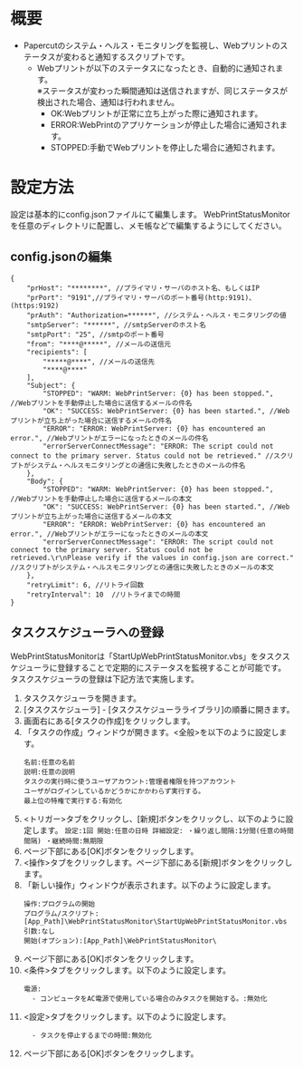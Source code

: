 # 概要
  - Papercutのシステム・ヘルス・モニタリングを監視し、Webプリントのステータスが変わると通知するスクリプトです。
    - Webプリントが以下のステータスになったとき、自動的に通知されます。<br>
      ※ステータスが変わった瞬間通知は送信されますが、同じステータスが検出された場合、通知は行われません。
      - OK:Webプリントが正常に立ち上がった際に通知されます。
      - ERROR:WebPrintのアプリケーションが停止した場合に通知されます。
      - STOPPED:手動でWebプリントを停止した場合に通知されます。
# 設定方法
  設定は基本的にconfig.jsonファイルにて編集します。
  WebPrintStatusMonitorを任意のディレクトリに配置し、メモ帳などで編集するようにしてください。
## config.jsonの編集
```
{
    "prHost": "********", //プライマリ・サーバのホスト名、もしくはIP
    "prPort": "9191",//プライマリ・サーバのポート番号(http:9191)、(https:9192)
    "prAuth": "Authorization=******", //システム・ヘルス・モニタリングの値
    "smtpServer": "******", //smtpServerのホスト名
    "smtpPort": "25", //smtpのポート番号
    "from": "****@*****", //メールの送信元
    "recipients": [
        "*****@****", //メールの送信先
        "****@****"
    ],
    "Subject": {
        "STOPPED": "WARM: WebPrintServer: {0} has been stopped.", //Webプリントを手動停止した場合に送信するメールの件名
        "OK": "SUCCESS: WebPrintServer: {0} has been started.", //Webプリントが立ち上がった場合に送信するメールの件名
        "ERROR": "ERROR: WebPrintServer: {0} has encountered an error.", //Webプリントがエラーになったときのメールの件名
        "errorServerConnectMessage": "ERROR: The script could not connect to the primary server. Status could not be retrieved." //スクリプトがシステム・ヘルスモニタリングとの通信に失敗したときのメールの件名
    },
    "Body": {
        "STOPPED": "WARM: WebPrintServer: {0} has been stopped.", //Webプリントを手動停止した場合に送信するメールの本文
        "OK": "SUCCESS: WebPrintServer: {0} has been started.", //Webプリントが立ち上がった場合に送信するメールの本文
        "ERROR": "ERROR: WebPrintServer: {0} has encountered an error.", //Webプリントがエラーになったときのメールの本文
        "errorServerConnectMessage": "ERROR: The script could not connect to the primary server. Status could not be retrieved.\r\nPlease verify if the values in config.json are correct." //スクリプトがシステム・ヘルスモニタリングとの通信に失敗したときのメールの本文
    },
    "retryLimit": 6, //リトライ回数
    "retryInterval": 10  //リトライまでの時間
}
```
## タスクスケジューラへの登録
  WebPrintStatusMonitorは「StartUpWebPrintStatusMonitor.vbs」をタスクスケジューラに登録することで定期的にステータスを監視することが可能です。<br>
  タスクスケジューラの登録は下記方法で実施します。

  1. タスクスケジューラを開きます。
  2. [タスクスケジューラ] - [タスクスケジューラライブラリ]の順番に開きます。
  3. 画面右にある[タスクの作成]をクリックします。
  4. 「タスクの作成」ウィンドウが開きます。<全般>を以下のように設定します。
     ```
     名前:任意の名前
     説明:任意の説明
     タスクの実行時に使うユーザアカウント:管理者権限を持つアカウント
     ユーザがログインしているかどうかにかかわらず実行する。
     最上位の特権で実行する:有効化
     ```
  5.  <トリガー>タブをクリックし、[新規]ボタンをクリックし、以下のように設定します。
     ```
    設定:1回
    開始:任意の日時
    詳細設定:
      ・繰り返し間隔:1分間(任意の時間間隔)
      ・継続時間:無期限
     ```
  6. ページ下部にある[OK]ボタンをクリックします。
  7. <操作>タブをクリックします。ページ下部にある[新規]ボタンをクリックします。
  8. 「新しい操作」ウィンドウが表示されます。以下のように設定します。
     ```
     操作:プログラムの開始
     プログラム/スクリプト:[App_Path]\WebPrintStatusMonitor\StartUpWebPrintStatusMonitor.vbs
     引数:なし
     開始(オプション):[App_Path]\WebPrintStatusMonitor\
     ```
  9. ページ下部にある[OK]ボタンをクリックします。
  10. <条件>タブをクリックします。以下のように設定します。
      ```
      電源:
        - コンピュータをAC電源で使用している場合のみタスクを開始する。:無効化
      ```
  11. <設定>タブをクリックします。以下のように設定します。
      ```
        - タスクを停止するまでの時間:無効化
  12. ページ下部にある[OK]ボタンをクリックします。
